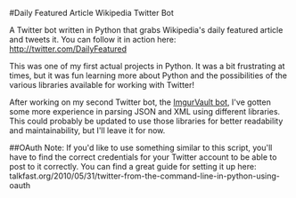 #Daily Featured Article Wikipedia Twitter Bot


A Twitter bot written in Python that grabs Wikipedia's daily featured article and tweets it. You can follow it in action here: <a href="http://twitter.com/dailyfeatured">http://twitter.com/DailyFeatured</a>


This was one of my first actual projects in Python. It was a bit frustrating at times, but it was fun learning more about Python and the possibilities of the various libraries available for working with Twitter!

After working on my second Twitter bot, the <a href="https://github.com/SeventhHelix/ImgurVaultBot">ImgurVault bot</a>, I've gotten some more experience in parsing JSON and XML using different libraries. This could probably be updated to use those libraries for better readability and maintainability, but I'll leave it for now.


##OAuth
Note: If you'd like to use something similar to this script, you'll have to find the correct credentials for your Twitter account to be able to post to it correctly.
You can find a great guide for setting it up here: talkfast.org/2010/05/31/twitter-from-the-command-line-in-python-using-oauth
